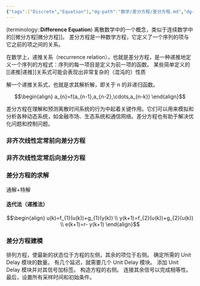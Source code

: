 ```yaml
---
{"tags":["Discrete","Equation"],"dg-path":"数学/差分方程/差分方程.md","dg-publish":true,"permalink":"/数学/差分方程/差分方程/","dgPassFrontmatter":true,"noteIcon":"","created":"2024-05-21T15:20:28.000+08:00","updated":"2025-03-25T13:24:43.571+08:00"}
---
```



(terminology::**Difference Equation**)
离散数学中的一个概念，类似于连续数学中的[[微分方程\|微分方程]]。
差分方程是一种数学方程，它定义了一个序列的项与它之前的项之间的关系。


在数学上，递推关系（recurrence relation），也就是差分方程，是一种递推地定义一个序列的方程式：序列的每一项目是定义为前一项的函数。
某些简单定义的[[递推\|递推]]关系式可能会表现出非常复杂的（混沌的）性质

解一个递推关系式，也就是求其解析解，即关于 n 的非递归函数。

$$\begin{align}
a_{n}=f(a_{n-1},a_{n-2},\cdots,a_{n-k})
\end{align}$$

差分方程在理解和预测离散时间系统的行为中起着关键作用。它们可以用来模拟和分析各种动态系统，如金融市场、生态系统和通信网络。差分方程也有助于解决优化问题和控制问题。

### 非齐次线性定常前向差分方程

### 非齐次线性定常后向差分方程


### 差分方程的求解

通解+特解

#### 迭代法（递推法）
$$\begin{align}
u(k)=f_{1}(u(k))+g_{1}(y(k)) \\
y(k+1)=f_{2}(u(k))+g_{2}(u(k)) \\
e(k+1)=r- y(k+1)
\end{align}$$




### 差分方程建模
排列方程，使最新的状态位于方程的左侧，其余的项位于右侧。
确定所需的 Unit Delay 模块的数量。
有几个延迟，就需要几个 Unit Delay 模块。
添加 Unit Delay 模块并对其信号加标签。
构造方程的右侧。
连接其余信号以完成相等性。
最后，设置所有采样时间和初始条件。

